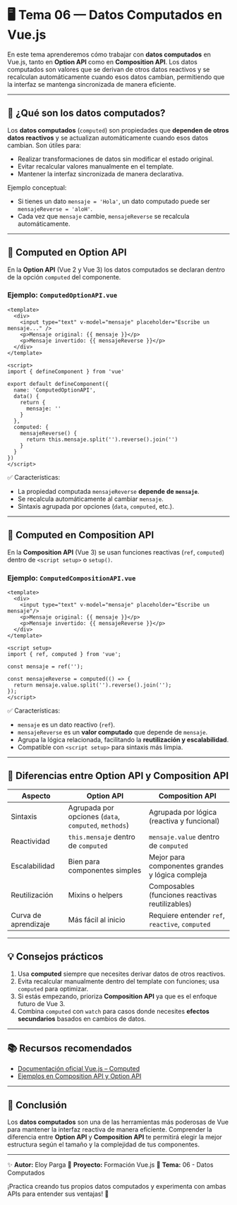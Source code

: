 
# 🖥️ Tema 06 — Datos Computados en Vue.js

En este tema aprenderemos cómo trabajar con **datos computados** en Vue.js, tanto en **Option API** como en **Composition API**. Los datos computados son valores que se derivan de otros datos reactivos y se recalculan automáticamente cuando esos datos cambian, permitiendo que la interfaz se mantenga sincronizada de manera eficiente.

---

## 📘 ¿Qué son los datos computados?

Los **datos computados** (`computed`) son propiedades que **dependen de otros datos reactivos** y se actualizan automáticamente cuando esos datos cambian. Son útiles para:

* Realizar transformaciones de datos sin modificar el estado original.
* Evitar recalcular valores manualmente en el template.
* Mantener la interfaz sincronizada de manera declarativa.

Ejemplo conceptual:

* Si tienes un dato `mensaje = 'Hola'`, un dato computado puede ser `mensajeReverse = 'aloH'`.
* Cada vez que `mensaje` cambie, `mensajeReverse` se recalcula automáticamente.

---

## 🔹 Computed en Option API

En la **Option API** (Vue 2 y Vue 3) los datos computados se declaran dentro de la opción `computed` del componente.

### Ejemplo: `ComputedOptionAPI.vue`

```vue
<template>
  <div>
    <input type="text" v-model="mensaje" placeholder="Escribe un mensaje..." />
    <p>Mensaje original: {{ mensaje }}</p>
    <p>Mensaje invertido: {{ mensajeReverse }}</p>
  </div>
</template>

<script>
import { defineComponent } from 'vue'

export default defineComponent({
  name: 'ComputedOptionAPI',
  data() {
    return {
      mensaje: ''
    }
  },
  computed: {
    mensajeReverse() {
      return this.mensaje.split('').reverse().join('')
    }
  }
})
</script>
```

✅ Características:

* La propiedad computada `mensajeReverse` **depende de `mensaje`**.
* Se recalcula automáticamente al cambiar `mensaje`.
* Sintaxis agrupada por opciones (`data`, `computed`, etc.).

---

## 🔹 Computed en Composition API

En la **Composition API** (Vue 3) se usan funciones reactivas (`ref`, `computed`) dentro de `<script setup>` o `setup()`.

### Ejemplo: `ComputedCompositionAPI.vue`

```vue
<template>
  <div>
    <input type="text" v-model="mensaje" placeholder="Escribe un mensaje"/>
    <p>Mensaje original: {{ mensaje }}</p>
    <p>Mensaje invertido: {{ mensajeReverse }}</p>
  </div>
</template>

<script setup>
import { ref, computed } from 'vue';

const mensaje = ref('');

const mensajeReverse = computed(() => {
  return mensaje.value.split('').reverse().join('');
});
</script>
```

✅ Características:

* `mensaje` es un dato reactivo (`ref`).
* `mensajeReverse` es un **valor computado** que depende de `mensaje`.
* Agrupa la lógica relacionada, facilitando la **reutilización y escalabilidad**.
* Compatible con `<script setup>` para sintaxis más limpia.

---

## 🔹 Diferencias entre Option API y Composition API

| Aspecto              | Option API                                            | Composition API                                  |
| -------------------- | ----------------------------------------------------- | ------------------------------------------------ |
| Sintaxis             | Agrupada por opciones (`data`, `computed`, `methods`) | Agrupada por lógica (reactiva y funcional)       |
| Reactividad          | `this.mensaje` dentro de `computed`                   | `mensaje.value` dentro de `computed`             |
| Escalabilidad        | Bien para componentes simples                         | Mejor para componentes grandes y lógica compleja |
| Reutilización        | Mixins o helpers                                      | Composables (funciones reactivas reutilizables)  |
| Curva de aprendizaje | Más fácil al inicio                                   | Requiere entender `ref`, `reactive`, `computed`  |

---

## 💡 Consejos prácticos

1. Usa **computed** siempre que necesites derivar datos de otros reactivos.
2. Evita recalcular manualmente dentro del template con funciones; usa `computed` para optimizar.
3. Si estás empezando, prioriza **Composition API** ya que es el enfoque futuro de Vue 3.
4. Combina `computed` con `watch` para casos donde necesites **efectos secundarios** basados en cambios de datos.

---

## 📚 Recursos recomendados

* [Documentación oficial Vue.js – Computed](https://vuejs.org/guide/essentials/computed.html)
* [Ejemplos en Composition API y Option API](https://vuejs.org/examples/)

---

## 💬 Conclusión

Los **datos computados** son una de las herramientas más poderosas de Vue para mantener la interfaz reactiva de manera eficiente.
Comprender la diferencia entre **Option API** y **Composition API** te permitirá elegir la mejor estructura según el tamaño y la complejidad de tus componentes.

---

✨ **Autor:** Eloy Parga
📅 **Proyecto:** Formación Vue.js
📁 **Tema:** 06 - Datos Computados

¡Practica creando tus propios datos computados y experimenta con ambas APIs para entender sus ventajas! 🚀

